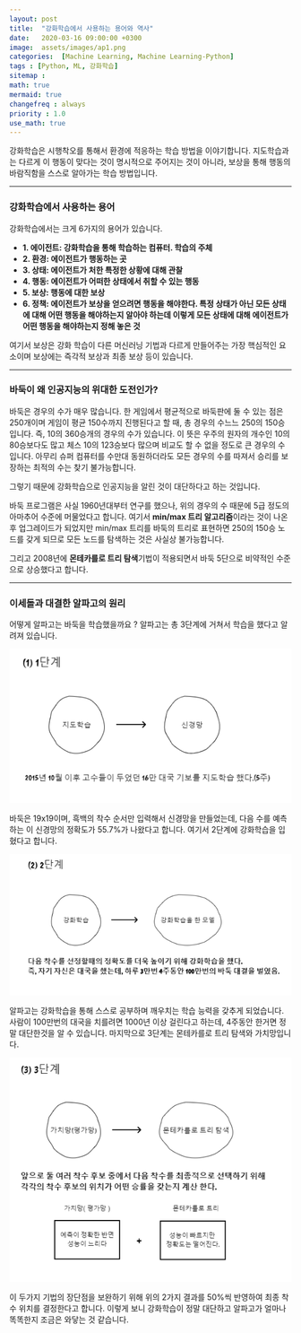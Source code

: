 ```yaml
---
layout: post
title:  "강화학습에서 사용하는 용어와 역사"
date:   2020-03-16 09:00:00 +0300
image:  assets/images/ap1.png
categories:  [Machine Learning, Machine Learning-Python]
tags : [Python, ML, 강화학습]
sitemap :
math: true
mermaid: true
changefreq : always
priority : 1.0
use_math: true
---
```



강화학습은 시행착오를 통해서 환경에 적응하는 학습 방법을 이야기합니다. 지도학습과는 다르게 이 행동이 맞다는 것이 명시적으로 주어지는 것이 아니라, 보상을 통해 행동의 바람직함을 스스로 알아가는 학습 방법입니다. 

-------

### 강화학습에서 사용하는 용어 

강화학습에서는 크게 6가지의 용어가 있습니다. 

* **1. 에이전트: 강화학습을 통해 학습하는 컴퓨터. 학습의 주체**
* **2. 환경: 에이전트가 행동하는 곳**
* **3. 상태: 에이전트가 처한 특정한 상황에 대해 관찰**
* **4. 행동: 에이전트가 어떠한 상태에서 취할 수 있는 행동**
* **5. 보상: 행동에 대한 보상** 
* **6. 정책: 에이전트가 보상을 얻으려면 행동을 해야한다. 특정 상태가 아닌 모든 상태에 대해 어떤 행동을 해야하는지 알아야 하는데 이렇게 모든 상태에 대해 에이전트가 어떤 행동을 해야하는지 정해 놓은 것**

여기서 보상은 강화 학습이 다른 머신러닝 기법과 다르게 만들어주는 가장 핵심적인 요소이며 보상에는 즉각적 보상과 최종 보상 등이 있습니다. 


-------

### 바둑이 왜 인공지능의 위대한 도전인가?  

바둑은 경우의 수가 매우 많습니다. 한 게임에서 평균적으로 바둑판에 둘 수 있는 점은 250개이며 게임이 평균 150수까지 진행된다고 할 때, 총 경우의 수느느 250의 150승입니다. 즉, 10의 360승개의 경우의 수가 있습니다. 이 뜻은 우주의 원자의 개수인 10의 80승보다도 많고 체스 10의 123승보다 많으며 비교도 할 수 없을 정도로 큰 경우의 수입니다. 아무리 슈퍼 컴퓨터를 수만대 동원하더라도 모든 경우의 수를 따져서 승리를 보장하는 최적의 수는 찾기 불가능합니다. 

그렇기 때문에 강화학습으로 인공지능을 알린 것이 대단하다고 하는 것입니다. 

바둑 프로그램은 사실 1960년대부터 연구를 했으나, 위의 경우의 수 때문에 5급 정도의 아마추어 수준에 머물었다고 합니다. 여기서 **min/max 트리 알고리즘**이라는 것이 나온 후 업그레이드가 되었지만 min/max 트리를 바둑의 트리로 표현하면 250의 150승 노드를 갖게 되므로 모든 노드를 탐색하는 것은 사실상 불가능합니다.   

그리고 2008년에 **몬테카를로 트리 탐색**기법이 적용되면서 바둑 5단으로 비약적인 수준으로 상승했다고 합니다. 

-------

### 이세돌과 대결한 알파고의 원리

어떻게 알파고는 바둑을 학습했을까요 ? 알파고는 총 3단계에 거쳐서 학습을 했다고 알려져 있습니다. 


<center><img src="../assets//images/ap1.png" ></center>


바둑은 19x19이며, 흑백의 착수 순서만 입력해서 신경망을 만들었는데, 다음 수를 예측하는 이 신경망의 정확도가 55.7%가 나왔다고 합니다. 여기서 2단계에 강화학습을 입혔다고 합니다. 


<center><img src="../assets//images/ap2.png" ></center>

알파고는 강화학습을 통해 스스로 공부하며 깨우치는 학습 능력을 갖추게 되었습니다. 사람이 100만번의 대국을 치를려면 1000년 이상 걸린다고 하는데, 4주동안 한거면 정말 대단한것을 알 수 있습니다. 마지막으로 3단계는 몬테카를로 트리 탐색와 가치망입니다. 

<center><img src="../assets//images/ap3.png" ></center>

이 두가지 기법의 장단점을 보완하기 위해 위의 2가지 결과를 50%씩 반영하여 최종 착수 위치를 결정한다고 합니다. 이렇게 보니 강화학습이 정말 대단하고 알파고가 얼마나 똑똑한지 조금은 와닿는 것 같습니다. 



